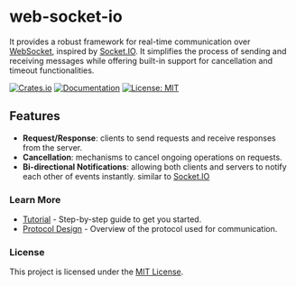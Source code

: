# web-socket-io

It provides a robust framework for real-time communication over
[WebSocket](https://en.wikipedia.org/wiki/WebSocket), inspired by
[Socket.IO](https://socket.io/). It simplifies the process of sending and
receiving messages while offering built-in support for cancellation and timeout
functionalities.

[![Crates.io][crates-badge]][crates-url]
[![Documentation](https://docs.rs/web-socket-io/badge.svg)](https://docs.rs/web-socket-io)
[![License: MIT](https://img.shields.io/badge/License-MIT-blue.svg)](https://opensource.org/licenses/MIT)

[crates-badge]: https://img.shields.io/crates/v/web-socket-io.svg
[crates-url]: https://crates.io/crates/web-socket-io

## Features

- **Request/Response**: clients to send requests and receive responses from the
  server.
- **Cancellation**: mechanisms to cancel ongoing operations on requests.
- **Bi-directional Notifications**: allowing both clients and servers to notify
  each other of events instantly. similar to [Socket.IO](https://socket.io/)

### Learn More

- [Tutorial](https://nurmohammed840.github.io/web-socket-io/Tutorial.html) -
  Step-by-step guide to get you started.
- [Protocol Design](https://nurmohammed840.github.io/web-socket-io/Protocol.html) -
  Overview of the protocol used for communication.

### License

This project is licensed under the
[MIT License](https://github.com/nurmohammed840/web-socket-io/blob/master/LICENSE).
